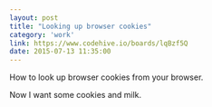 ```yaml
---
layout: post
title: "Looking up browser cookies"
category: 'work'
link: https://www.codehive.io/boards/lqBzf5Q
date: 2015-07-13 11:35:00
---
```


How to look up browser cookies from your browser.

Now I want some cookies and milk.